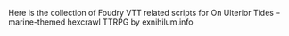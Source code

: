 Here is the collection of Foudry VTT related scripts 
for On Ulterior Tides – marine-themed hexcrawl TTRPG
by exnihilum.info
